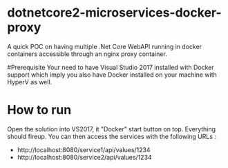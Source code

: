 # dotnetcore2-microservices-docker-proxy
A quick POC on having multiple .Net Core WebAPI running in docker containers accessible through an nginx proxy container.

#Prerequisite
Your need to have Visual Studio 2017 installed with Docker support which imply you also have Docker installed on your machine with HyperV as well.

# How to run
Open the solution into VS2017, it "Docker" start button on top. Everything should fireup. You can then access the services with the following URLs :
- http://localhost:8080/service1/api/values/1234
- http://localhost:8080/service2/api/values/1234
